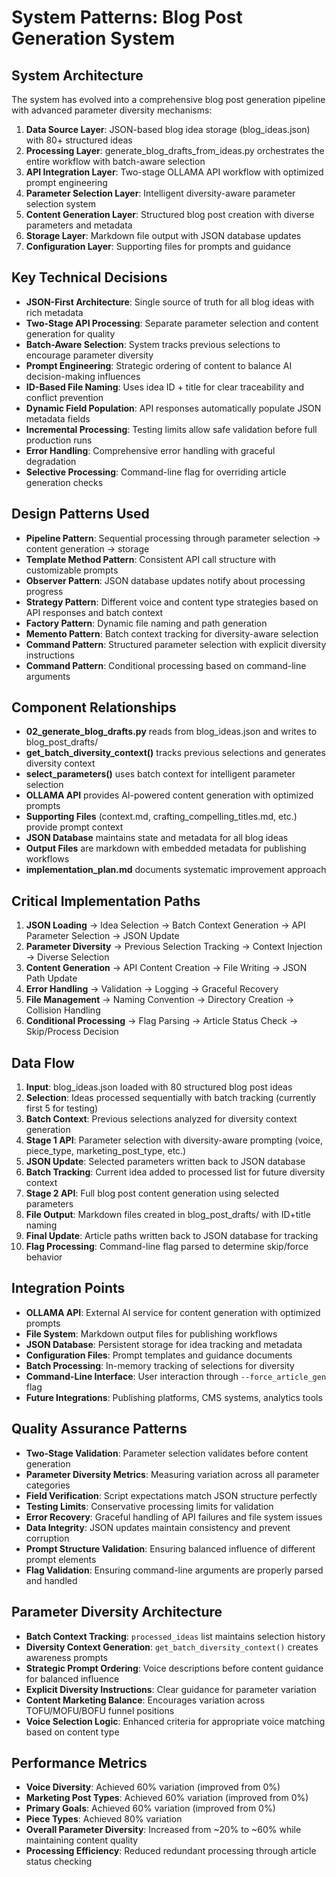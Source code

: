 # System Patterns: Blog Post Generation System

## System Architecture
The system has evolved into a comprehensive blog post generation pipeline with advanced parameter diversity mechanisms:

1. **Data Source Layer**: JSON-based blog idea storage (blog_ideas.json) with 80+ structured ideas
2. **Processing Layer**: generate_blog_drafts_from_ideas.py orchestrates the entire workflow with batch-aware selection
3. **API Integration Layer**: Two-stage OLLAMA API workflow with optimized prompt engineering
4. **Parameter Selection Layer**: Intelligent diversity-aware parameter selection system
5. **Content Generation Layer**: Structured blog post creation with diverse parameters and metadata
6. **Storage Layer**: Markdown file output with JSON database updates
7. **Configuration Layer**: Supporting files for prompts and guidance

## Key Technical Decisions
- **JSON-First Architecture**: Single source of truth for all blog ideas with rich metadata
- **Two-Stage API Processing**: Separate parameter selection and content generation for quality
- **Batch-Aware Selection**: System tracks previous selections to encourage parameter diversity
- **Prompt Engineering**: Strategic ordering of content to balance AI decision-making influences
- **ID-Based File Naming**: Uses idea ID + title for clear traceability and conflict prevention
- **Dynamic Field Population**: API responses automatically populate JSON metadata fields
- **Incremental Processing**: Testing limits allow safe validation before full production runs
- **Error Handling**: Comprehensive error handling with graceful degradation
- **Selective Processing**: Command-line flag for overriding article generation checks

## Design Patterns Used
- **Pipeline Pattern**: Sequential processing through parameter selection → content generation → storage
- **Template Method Pattern**: Consistent API call structure with customizable prompts
- **Observer Pattern**: JSON database updates notify about processing progress
- **Strategy Pattern**: Different voice and content type strategies based on API responses and batch context
- **Factory Pattern**: Dynamic file naming and path generation
- **Memento Pattern**: Batch context tracking for diversity-aware selection
- **Command Pattern**: Structured parameter selection with explicit diversity instructions
- **Command Pattern**: Conditional processing based on command-line arguments

## Component Relationships
- **02_generate_blog_drafts.py** reads from blog_ideas.json and writes to blog_post_drafts/
- **get_batch_diversity_context()** tracks previous selections and generates diversity context
- **select_parameters()** uses batch context for intelligent parameter selection
- **OLLAMA API** provides AI-powered content generation with optimized prompts
- **Supporting Files** (context.md, crafting_compelling_titles.md, etc.) provide prompt context
- **JSON Database** maintains state and metadata for all blog ideas
- **Output Files** are markdown with embedded metadata for publishing workflows
- **implementation_plan.md** documents systematic improvement approach

## Critical Implementation Paths
1. **JSON Loading** → Idea Selection → Batch Context Generation → API Parameter Selection → JSON Update
2. **Parameter Diversity** → Previous Selection Tracking → Context Injection → Diverse Selection
3. **Content Generation** → API Content Creation → File Writing → JSON Path Update
4. **Error Handling** → Validation → Logging → Graceful Recovery
5. **File Management** → Naming Convention → Directory Creation → Collision Handling
6. **Conditional Processing** → Flag Parsing → Article Status Check → Skip/Process Decision

## Data Flow
1. **Input**: blog_ideas.json loaded with 80 structured blog post ideas
2. **Selection**: Ideas processed sequentially with batch tracking (currently first 5 for testing)
3. **Batch Context**: Previous selections analyzed for diversity context generation
4. **Stage 1 API**: Parameter selection with diversity-aware prompting (voice, piece_type, marketing_post_type, etc.)
5. **JSON Update**: Selected parameters written back to JSON database
6. **Batch Tracking**: Current idea added to processed list for future diversity context
7. **Stage 2 API**: Full blog post content generation using selected parameters
8. **File Output**: Markdown files created in blog_post_drafts/ with ID+title naming
9. **Final Update**: Article paths written back to JSON database for tracking
10. **Flag Processing**: Command-line flag parsed to determine skip/force behavior

## Integration Points
- **OLLAMA API**: External AI service for content generation with optimized prompts
- **File System**: Markdown output files for publishing workflows
- **JSON Database**: Persistent storage for idea tracking and metadata
- **Configuration Files**: Prompt templates and guidance documents
- **Batch Processing**: In-memory tracking of selections for diversity
- **Command-Line Interface**: User interaction through `--force_article_gen` flag
- **Future Integrations**: Publishing platforms, CMS systems, analytics tools

## Quality Assurance Patterns
- **Two-Stage Validation**: Parameter selection validates before content generation
- **Parameter Diversity Metrics**: Measuring variation across all parameter categories
- **Field Verification**: Script expectations match JSON structure perfectly
- **Testing Limits**: Conservative processing limits for validation
- **Error Recovery**: Graceful handling of API failures and file system issues
- **Data Integrity**: JSON updates maintain consistency and prevent corruption
- **Prompt Structure Validation**: Ensuring balanced influence of different prompt elements
- **Flag Validation**: Ensuring command-line arguments are properly parsed and handled

## Parameter Diversity Architecture
- **Batch Context Tracking**: `processed_ideas` list maintains selection history
- **Diversity Context Generation**: `get_batch_diversity_context()` creates awareness prompts
- **Strategic Prompt Ordering**: Voice descriptions before content guidance for balanced influence
- **Explicit Diversity Instructions**: Clear guidance for parameter variation
- **Content Marketing Balance**: Encourages variation across TOFU/MOFU/BOFU funnel positions
- **Voice Selection Logic**: Enhanced criteria for appropriate voice matching based on content type

## Performance Metrics
- **Voice Diversity**: Achieved 60% variation (improved from 0%)
- **Marketing Post Types**: Achieved 60% variation (improved from 0%)
- **Primary Goals**: Achieved 60% variation (improved from 0%)
- **Piece Types**: Achieved 80% variation
- **Overall Parameter Diversity**: Increased from ~20% to ~60% while maintaining content quality
- **Processing Efficiency**: Reduced redundant processing through article status checking
